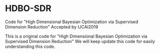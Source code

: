 # HDBO-SDR
Code for "High Dimensional Bayesian Optimization via Supervised Dimension Reduction" Accepted by IJCAI2019

This is a original code for "High Dimensional Bayesian Optimization via Supervised Dimension Reduction"
We will keep update this code for easily understanding this code.

